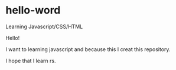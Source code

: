 # hello-word
Learning Javascript/CSS/HTML

Hello!

I want to learning javascript and because this I creat this repository.

I hope that I learn rs.
